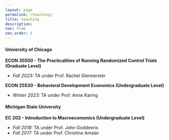 ```yaml
---
layout: page
permalink: /teaching/
title: teaching
description:
nav: true
nav_order: 5
---
```


#### University of Chicago
**ECON 35550 - The Practicalities of Running Randomized Control Trials (Graduate Level)**  
- *Fall 2023:* TA under Prof. Rachel Glennerster

**ECON 25530 - Behavioral Development Economics (Undergraduate Level)**  
- *Winter 2023:* TA under Prof. Anne Karing

#### Michigan State University
**EC 202 - Introduction to Macroeconomics (Undergraduate Level)**  
- *Fall 2018:* TA under Prof. John Goddeeris  
- *Fall 2017:* TA under Prof. Christine Amsler  
